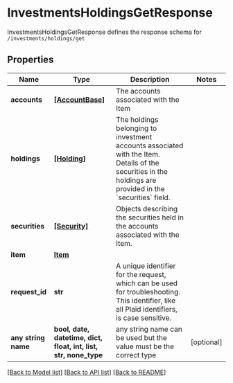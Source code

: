 # InvestmentsHoldingsGetResponse

InvestmentsHoldingsGetResponse defines the response schema for `/investments/holdings/get`

## Properties
Name | Type | Description | Notes
------------ | ------------- | ------------- | -------------
**accounts** | [**[AccountBase]**](AccountBase.md) | The accounts associated with the Item | 
**holdings** | [**[Holding]**](Holding.md) | The holdings belonging to investment accounts associated with the Item. Details of the securities in the holdings are provided in the &#x60;securities&#x60; field.  | 
**securities** | [**[Security]**](Security.md) | Objects describing the securities held in the accounts associated with the Item.  | 
**item** | [**Item**](Item.md) |  | 
**request_id** | **str** | A unique identifier for the request, which can be used for troubleshooting. This identifier, like all Plaid identifiers, is case sensitive. | 
**any string name** | **bool, date, datetime, dict, float, int, list, str, none_type** | any string name can be used but the value must be the correct type | [optional]

[[Back to Model list]](../README.md#documentation-for-models) [[Back to API list]](../README.md#documentation-for-api-endpoints) [[Back to README]](../README.md)


